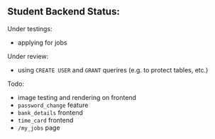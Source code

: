 ## Student Backend Status:

Under testings: 
- applying for jobs

Under review: 
- using `CREATE USER` and `GRANT` querires (e.g. to protect tables, etc.)

Todo:
- image testing and rendering on frontend
- `password_change` feature
- `bank_details` frontend
- `time_card` frontend
- `/my_jobs` page
